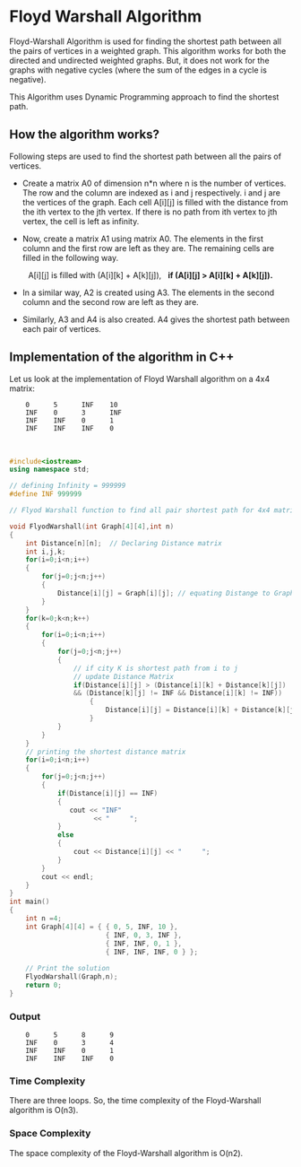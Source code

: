 # Floyd Warshall Algorithm

Floyd-Warshall Algorithm is used for finding the shortest path between all the pairs of vertices in a weighted graph. This algorithm works for both the directed and undirected weighted graphs. But, it does not work for the graphs with negative cycles (where the sum of the edges in a cycle is negative).

This Algorithm uses Dynamic Programming approach to find the shortest path.

## How the algorithm works?
Following steps are used to find the shortest path between all the pairs of vertices.

- Create a matrix A0 of dimension n*n where n is the number of vertices. The row and the column are indexed as i and j respectively. i and j are the vertices of the graph.
Each cell A[i][j] is filled with the distance from the ith vertex to the jth vertex. If there is no path from ith vertex to jth vertex, the cell is left as infinity.

- Now, create a matrix A1 using matrix A0. The elements in the first column and the first row are left as they are. The remaining cells are filled in the following way.
<div align ="center">
A[i][j] is filled with (A[i][k] + A[k][j]),  &nbsp;  <strong>if (A[i][j] > A[i][k] + A[k][j]).</strong>
</div>

- In a similar way, A2 is created using A3. The elements in the second column and the second row are left as they are.

- Similarly, A3 and A4 is also created. A4 gives the shortest path between each pair of vertices.

## Implementation of the algorithm in C++
Let us look at the implementation of Floyd Warshall algorithm on a 4x4 matrix:

```
    0      5      INF    10
    INF    0      3      INF
    INF    INF    0      1
    INF    INF    INF    0

```

</br>

``` C++
#include<iostream>
using namespace std;

// defining Infinity = 999999
#define INF 999999

// Flyod Warshall function to find all pair shortest path for 4x4 matrix

void FlyodWarshall(int Graph[4][4],int n)
{
    int Distance[n][n];  // Declaring Distance matrix
    int i,j,k;
    for(i=0;i<n;i++)
    {
        for(j=0;j<n;j++)
        {
            Distance[i][j] = Graph[i][j]; // equating Distange to Graph distance
        }
    }
    for(k=0;k<n;k++)
    {
        for(i=0;i<n;i++)
        {
            for(j=0;j<n;j++)
            {
                // if city K is shortest path from i to j
                // update Distance Matrix
                if(Distance[i][j] > (Distance[i][k] + Distance[k][j])
                && (Distance[k][j] != INF && Distance[i][k] != INF))
                    {
                        Distance[i][j] = Distance[i][k] + Distance[k][j];
                    }
            }
        }
    }
    // printing the shortest distance matrix
    for(i=0;i<n;i++)
    {
        for(j=0;j<n;j++)
        {
            if(Distance[i][j] == INF)
            {
               cout << "INF"
                     << "     ";
            }
            else
            {
                cout << Distance[i][j] << "     ";
            }
        }
        cout << endl;
    }
}
int main()
{
    int n =4;
    int Graph[4][4] = { { 0, 5, INF, 10 },
                        { INF, 0, 3, INF },
                        { INF, INF, 0, 1 },
                        { INF, INF, INF, 0 } };
 
    // Print the solution
    FlyodWarshall(Graph,n);
    return 0;
}

```
### Output

```
    0      5      8      9
    INF    0      3      4
    INF    INF    0      1
    INF    INF    INF    0

```

### Time Complexity 
There are three loops. So, the time complexity of the Floyd-Warshall algorithm is O(n3).

### Space Complexity
The space complexity of the Floyd-Warshall algorithm is O(n2).